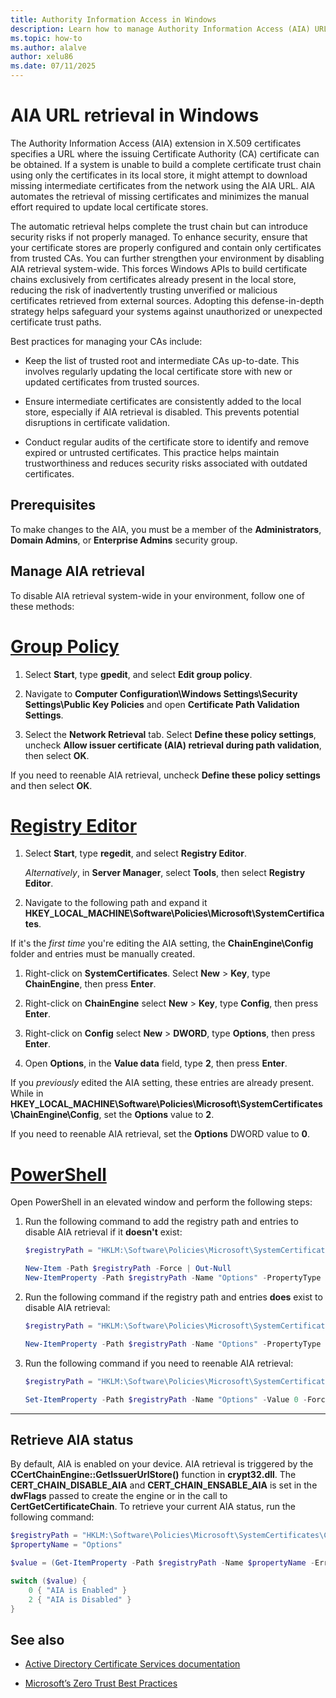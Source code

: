 ```yaml
---
title: Authority Information Access in Windows
description: Learn how to manage Authority Information Access (AIA) URL retrieval in Windows, ensuring certificate trust chains are built safely.
ms.topic: how-to
ms.author: alalve
author: xelu86
ms.date: 07/11/2025
---
```


# AIA URL retrieval in Windows

The Authority Information Access (AIA) extension in X.509 certificates specifies a URL where the issuing Certificate Authority (CA) certificate can be obtained. If a system is unable to build a complete certificate trust chain using only the certificates in its local store, it might attempt to download missing intermediate certificates from the network using the AIA URL. AIA automates the retrieval of missing certificates and minimizes the manual effort required to update local certificate stores.

The automatic retrieval helps complete the trust chain but can introduce security risks if not properly managed. To enhance security, ensure that your certificate stores are properly configured and contain only certificates from trusted CAs. You can further strengthen your environment by disabling AIA retrieval system-wide. This forces Windows APIs to build certificate chains exclusively from certificates already present in the local store, reducing the risk of inadvertently trusting unverified or malicious certificates retrieved from external sources. Adopting this defense-in-depth strategy helps safeguard your systems against unauthorized or unexpected certificate trust paths.

Best practices for managing your CAs include:

- Keep the list of trusted root and intermediate CAs up-to-date. This involves regularly updating the local certificate store with new or updated certificates from trusted sources.

- Ensure intermediate certificates are consistently added to the local store, especially if AIA retrieval is disabled. This prevents potential disruptions in certificate validation.

- Conduct regular audits of the certificate store to identify and remove expired or untrusted certificates. This practice helps maintain trustworthiness and reduces security risks associated with outdated certificates.

## Prerequisites

To make changes to the AIA, you must be a member of the **Administrators**, **Domain Admins**, or **Enterprise Admins** security group.

## Manage AIA retrieval

To disable AIA retrieval system-wide in your environment, follow one of these methods:

# [Group Policy](#tab/gp)

1. Select **Start**, type **gpedit**, and select **Edit group policy**.

1. Navigate to **Computer Configuration\Windows Settings\Security Settings\Public Key Policies** and open **Certificate Path Validation Settings**.

1. Select the **Network Retrieval** tab. Select **Define these policy settings**, uncheck **Allow issuer certificate (AIA) retrieval during path validation**, then select **OK**.

If you need to reenable AIA retrieval, uncheck **Define these policy settings** and then select **OK**.

# [Registry Editor](#tab/registry)

1. Select **Start**, type **regedit**, and select **Registry Editor**.

   *Alternatively*, in **Server Manager**, select **Tools**, then select **Registry Editor**.

1. Navigate to the following path and expand it **HKEY_LOCAL_MACHINE\Software\Policies\Microsoft\SystemCertificates**.

If it's the *first time* you're editing the AIA setting, the **ChainEngine\Config** folder and entries must be manually created.

1. Right-click on **SystemCertificates**. Select **New** > **Key**, type **ChainEngine**, then press **Enter**.

1. Right-click on **ChainEngine** select **New** > **Key**, type **Config**, then press **Enter**.

1. Right-click on **Config** select **New** > **DWORD**, type **Options**, then press **Enter**.

1. Open **Options**, in the **Value data** field, type **2**, then press **Enter**.

If you *previously* edited the AIA setting, these entries are already present. While in **HKEY_LOCAL_MACHINE\Software\Policies\Microsoft\SystemCertificates\ChainEngine\Config**, set the **Options** value to **2**.

If you need to reenable AIA retrieval, set the **Options** DWORD value to **0**.

# [PowerShell](#tab/powershell)

Open PowerShell in an elevated window and perform the following steps:

1. Run the following command to add the registry path and entries to disable AIA retrieval if it **doesn't** exist:

   ```powershell
   $registryPath = "HKLM:\Software\Policies\Microsoft\SystemCertificates\ChainEngine\Config"

   New-Item -Path $registryPath -Force | Out-Null
   New-ItemProperty -Path $registryPath -Name "Options" -PropertyType DWORD -Value 2 -Force | Out-Null
   ```

1. Run the following command if the registry path and entries **does** exist to disable AIA retrieval:

   ```powershell
   $registryPath = "HKLM:\Software\Policies\Microsoft\SystemCertificates\ChainEngine\Config"

   New-ItemProperty -Path $registryPath -Name "Options" -PropertyType DWORD -Value 2 -Force | Out-Null
   ```

1. Run the following command if you need to reenable AIA retrieval:

   ```powershell
   $registryPath = "HKLM:\Software\Policies\Microsoft\SystemCertificates\ChainEngine\Config"

   Set-ItemProperty -Path $registryPath -Name "Options" -Value 0 -Force | Out-Null
   ```

---

## Retrieve AIA status

By default, AIA is enabled on your device. AIA retrieval is triggered by the **CCertChainEngine::GetIssuerUrlStore()** function in **crypt32.dll**. The **CERT_CHAIN_DISABLE_AIA** and **CERT_CHAIN_ENSABLE_AIA** is set in the **dwFlags** passed to create the engine or in the call to **CertGetCertificateChain**. To retrieve your current AIA status, run the following command:

```powershell
$registryPath = "HKLM:\Software\Policies\Microsoft\SystemCertificates\ChainEngine\Config"
$propertyName = "Options"

$value = (Get-ItemProperty -Path $registryPath -Name $propertyName -ErrorAction SilentlyContinue).$propertyName

switch ($value) {
    0 { "AIA is Enabled" }
    2 { "AIA is Disabled" }
}
```

## See also

- [Active Directory Certificate Services documentation](/windows-server/identity/ad-cs)

- [Microsoft’s Zero Trust Best Practices](/azure/security/fundamentals/zero-trust)
